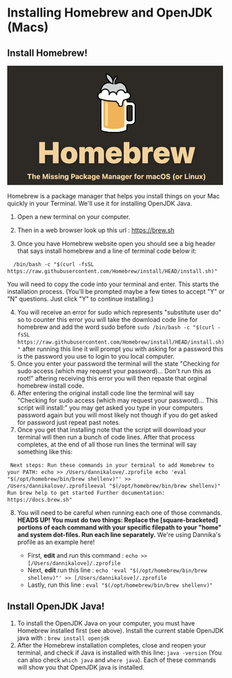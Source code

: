 # Installing Homebrew and OpenJDK (Macs)

## Install Homebrew!
<img src="homebrew.png" alt="homebrew logo" width="500"/>

Homebrew is a package manager that helps you install things on your Mac quickly in your Terminal. 
We'll use it for installing OpenJDK Java.

1. Open a new terminal on your computer.
2. Then in a web browser look up this url : <https://brew.sh>

3. Once you have Homebrew website open you should see a big header that says install homebrew and a line of terminal code below it:
```shell 
  /bin/bash -c "$(curl -fsSL https://raw.githubusercontent.com/Homebrew/install/HEAD/install.sh)"
```  

You will need to copy the code into your terminal and enter. This starts the installation process.
(You'll be prompted maybe a few times to accept "Y" or "N" questions. Just click "Y" to continue installing.)

4. You will receive an error for sudo which represents "substitute user do" so to counter this error you will take the download code line for homebrew and add the word sudo before `sudo /bin/bash -c "$(curl -fsSL https://raw.githubusercontent.com/Homebrew/install/HEAD/install.sh)"` after running this line it will prompt you with asking for a password this is the password you use to login to you local computer.
5. Once you enter your password the terminal will the state "Checking for sudo access (which may request your password)... Don't run this as root!" aftering receiving this error you will then repaste that orginal homebrew install code.
6. After entering the original install code line the terminal will say "Checking for sudo access (which may request your password)... This script will install:" you may get asked you type in your computers password again but you will most likely not though if you do get asked for password just repeat past notes.
7. Once you get that installing note that the script will download your terminal will then run a bunch of code lines. After that process completes, at the end of all those run lines the terminal will say something like this:

```shell
 Next steps: Run these commands in your terminal to add Homebrew to your PATH: echo >> /Users/dannikalove/.zprofile echo 'eval "$(/opt/homebrew/bin/brew shellenv)"' >> /Users/dannikalove/.zprofileeval "$(/opt/homebrew/bin/brew shellenv)" Run brew help to get started Further documentation: https://docs.brew.sh"
```


8. You will need to be careful when running each one of those commands. **HEADS UP! You must do two things: Replace the [square-bracketed] portions of each command with your specific filepath to your "home" and system dot-files. Run each line separately.** We're using Dannika's profile as an example here!

    * First, **edit** and run this command : `echo >> [/Users/dannikalove]/.zprofile` 
    * Next, **edit** run this line : `echo 'eval "$(/opt/homebrew/bin/brew shellenv)"' >> [/Users/dannikalove]/.zprofile` 
    * Lastly, run this line : `eval "$(/opt/homebrew/bin/brew shellenv)"`


## Install OpenJDK Java!

1. To install the OpenJDK Java on your computer, you must have Homebrew installed first (see above). Install the current stable OpenJDK java with : `brew install openjdk`
2. After the Homebrew installation completes, close and reopen your terminal, and check if Java is installed with this line: `java -version` 
(You can also check `which java` and `where java`). Each of these commands will show you that OpenJDK java is installed. 



